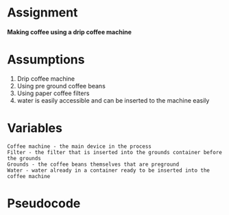 # Assignment
  
#### Making coffee using a drip coffee machine

# Assumptions

1. Drip coffee machine
2. Using pre ground coffee beans 
3. Using paper coffee filters 
4. water is easily accessible and can be inserted to the machine easily

# Variables
```
Coffee machine - the main device in the process
Filter - the filter that is inserted into the grounds container before the grounds
Grounds - the coffee beans themselves that are preground
Water - water already in a container ready to be inserted into the coffee machine
```

# Pseudocode




